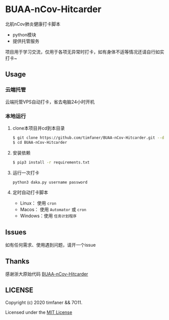 # BUAA-nCov-Hitcarder

北航nCov肺炎健康打卡脚本

 - python模块
 - 提供托管服务


 项目用于学习交流，仅用于各项无异常时打卡，如有身体不适等情况还请自行如实打卡~




## Usage

### 云端托管

云端托管VPS自动打卡，省去电脑24小时开机

### 本地运行

1. clone本项目并cd到本目录
    ```bash
    $ git clone https://github.com/timfaner/BUAA-nCov-Hitcarder.git --depth 1
    $ cd BUAA-nCov-Hitcarder
    ```
    
2. 安装依赖

    ```bash
    $ pip3 install -r requirements.txt
    ```

3. 运行一次打卡
    ```bash
    python3 daka.py username password
    ```

4. 定时自动打卡脚本
    - Linux：  使用 `cron`
    - Macos：  使用 `Automator` 或 `cron`
    - Windows：使用 `任务计划程序`


## Issues
如有任何需求、使用遇到问题，请开一个issue

## Thanks

感谢浙大原始代码 [BUAA-nCov-Hitcarder](https://github.com/Tishacy/ZJU-nCov-Hitcarder/blob/master/LICENSE)




## LICENSE

Copyright (c) 2020 timfaner && 7O11.

Licensed under the [MIT License](https://github.com/timfaner/BUAA-nCov-Hitcarder/blob/master/LICENSE)



